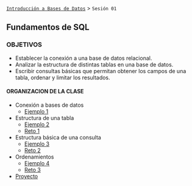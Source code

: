 [`Introducción a Bases de Datos`](../Readme.md) > `Sesión 01`

## Fundamentos de SQL 

### OBJETIVOS 

- Establecer la conexión a una base de datos relacional.
- Analizar la estructura de distintas tablas en una base de datos.
- Escribir consultas básicas que permitan obtener los campos de una tabla, ordenar y limitar los resultados.

#### ORGANIZACION DE LA CLASE

- Conexión a bases de datos
	- [Ejemplo 1](Ejemplo-01)
- Estructura de una tabla
	- [Ejemplo 2](Ejemplo-02)
	- [Reto 1](Reto-01)
- Estructura básica de una consulta
	- [Ejemplo 3](Ejemplo-03)
	- [Reto 2](Reto-02)
- Ordenamientos
	- [Ejemplo 4](Ejemplo-01)
	- [Reto 3](Reto-03)
- [Proyecto](Proyecto)	
